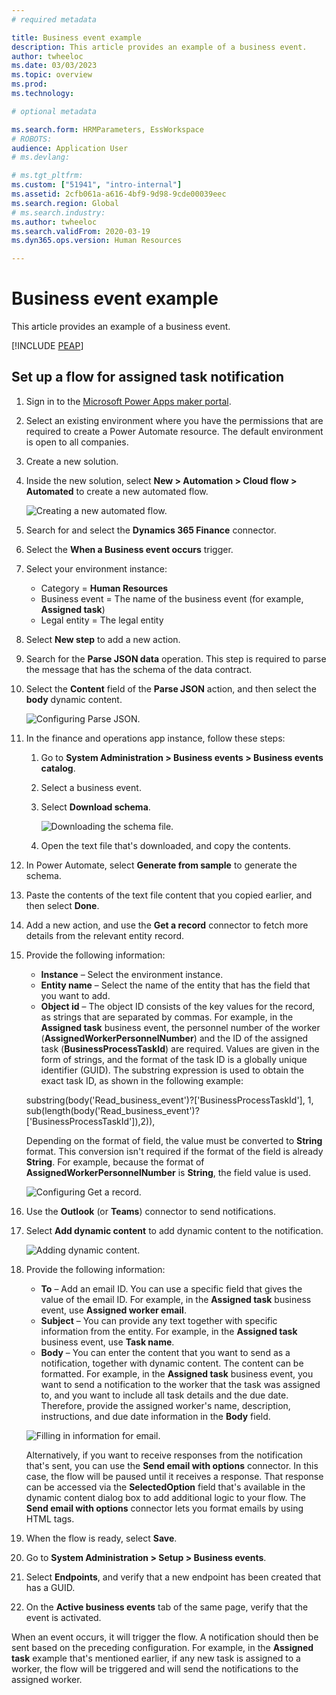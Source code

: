 ```yaml
---
# required metadata

title: Business event example
description: This article provides an example of a business event.
author: twheeloc
ms.date: 03/03/2023
ms.topic: overview
ms.prod: 
ms.technology: 

# optional metadata

ms.search.form: HRMParameters, EssWorkspace
# ROBOTS: 
audience: Application User
# ms.devlang: 

# ms.tgt_pltfrm: 
ms.custom: ["51941", "intro-internal"]
ms.assetid: 2cfb061a-a616-4bf9-9d98-9cde00039eec
ms.search.region: Global
# ms.search.industry: 
ms.author: twheeloc
ms.search.validFrom: 2020-03-19
ms.dyn365.ops.version: Human Resources

---
```


# Business event example

This article provides an example of a business event.

[!INCLUDE [PEAP](../includes/peap-2.md)]

## Set up a flow for assigned task notification

1. Sign in to the [Microsoft Power Apps maker portal](https://make.powerapps.com/).
2. Select an existing environment where you have the permissions that are required to create a Power Automate resource. The default environment is open to all companies.
3. Create a new solution.
4. Inside the new solution, select **New \> Automation \> Cloud flow \> Automated** to create a new automated flow.

    ![Creating a new automated flow.](./media/Solution1.png)

5. Search for and select the **Dynamics 365 Finance** connector.
6. Select the **When a Business event occurs** trigger.
7. Select your environment instance:

    - Category = **Human Resources**
    - Business event = The name of the business event (for example, **Assigned task**)
    - Legal entity = The legal entity

8. Select **New step** to add a new action.
9. Search for the **Parse JSON data** operation. This step is required to parse the message that has the schema of the data contract.
10. Select the **Content** field of the **Parse JSON** action, and then select the **body** dynamic content.

    ![Configuring Parse JSON.](./media/Select-option2.png)

11. In the finance and operations app instance, follow these steps:

    1. Go to **System Administration \> Business events \> Business events catalog**.
    2. Select a business event.
    3. Select **Download schema**.

        ![Downloading the schema file.](./media/Downschema3.png)

    4. Open the text file that's downloaded, and copy the contents.

8. In Power Automate, select **Generate from sample** to generate the schema.
9. Paste the contents of the text file content that you copied earlier, and then select **Done**.
10. Add a new action, and use the **Get a record** connector to fetch more details from the relevant entity record.
11. Provide the following information:

    - **Instance** – Select the environment instance.
    - **Entity name** – Select the name of the entity that has the field that you want to add.
    - **Object id** – The object ID consists of the key values for the record, as strings that are separated by commas. For example, in the **Assigned task** business event, the personnel number of the worker (**AssignedWorkerPersonnelNumber**) and the ID of the assigned task (**BusinessProcessTaskId**) are required. Values are given in the form of strings, and the format of the task ID is a globally unique identifier (GUID). The substring expression is used to obtain the exact task ID, as shown in the following example: 

    substring(body('Read_business_event')?['BusinessProcessTaskId'], 1, sub(length(body('Read_business_event')?['BusinessProcessTaskId']),2)),

    Depending on the format of field, the value must be converted to **String** format. This conversion isn't required if the format of the field is already **String**. For example, because the format of **AssignedWorkerPersonnelNumber** is **String**, the field value is used.

    ![Configuring Get a record.](./media/get-record4.png)

12. Use the **Outlook** (or **Teams**) connector to send notifications.
13. Select **Add dynamic content** to add dynamic content to the notification.

    ![Adding dynamic content.](./media/Send-email5.png)

14. Provide the following information:

    - **To** – Add an email ID. You can use a specific field that gives the value of the email ID. For example, in the **Assigned task** business event, use **Assigned worker email**.
    - **Subject** – You can provide any text together with specific information from the entity. For example, in the **Assigned task** business event, use **Task name**.
    - **Body** – You can enter the content that you want to send as a notification, together with dynamic content. The content can be formatted. For example, in the **Assigned task** business event, you want to send a notification to the worker that the task was assigned to, and you want to include all task details and the due date. Therefore, provide the assigned worker's name, description, instructions, and due date information in the **Body** field.

    ![Filling in information for email.](./media/Send-notification6.png)

    Alternatively, if you want to receive responses from the notification that's sent, you can use the **Send email with options** connector. In this case, the flow will be paused until it receives a response. That response can be accessed via the **SelectedOption** field that's available in the dynamic content dialog box to add additional logic to your flow. The **Send email with options** connector lets you format emails by using HTML tags.

15. When the flow is ready, select **Save**.
16. Go to **System Administration \> Setup \> Business events**.
17. Select **Endpoints**, and verify that a new endpoint has been created that has a GUID.
18. On the **Active business events** tab of the same page, verify that the event is activated.

When an event occurs, it will trigger the flow. A notification should then be sent based on the preceding configuration. For example, in the **Assigned task** example that's mentioned earlier, if any new task is assigned to a worker, the flow will be triggered and will send the notifications to the assigned worker.
